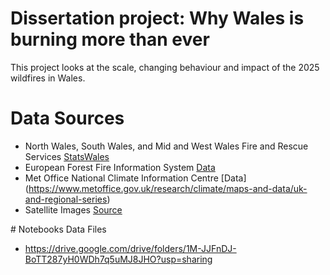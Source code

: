# Dissertation project: Why Wales is burning more than ever

This project looks at the scale, changing behaviour and impact of the 2025 wildfires in Wales.

# Data Sources

- North Wales, South Wales, and Mid and West Wales Fire and Rescue Services [StatsWales](https://statswales.gov.wales/Catalogue/Community-Safety-and-Social-Inclusion/Community-Safety/Fire-Incidents/Fires-and-False-Alarms/primaryandsecondarygrasslandwoodlandandcropfires-by-month-financialyear)
- European Forest Fire Information System [Data](https://forest-fire.emergency.copernicus.eu)
- Met Office National Climate Information Centre [Data] (https://www.metoffice.gov.uk/research/climate/maps-and-data/uk-and-regional-series)
- Satellite Images [Source](https://browser.dataspace.copernicus.eu/?zoom=5&lat=50.16282&lng=20.78613&themeId=DEFAULT-THEME&visualizationUrl=U2FsdGVkX1%2F7dhhB5YlcNqc%2BhQLVG0eUvg%2BKx3v6GkQxIAmvpiwMXXqK8UGgB4fRo7LKtIDxuWEp%2FWkF8A45MIQ7boE2WfS24Q5Uh%2FDkKmJEHqXk49M3aLwvLSA7aXDS&datasetId=S2_L2A_CDAS&demSource3D=%22MAPZEN%22&cloudCoverage=30&dateMode=SINGLE)

# Notebooks Data Files

- https://drive.google.com/drive/folders/1M-JJFnDJ-BoTT287yH0WDh7q5uMJ8JHO?usp=sharing
